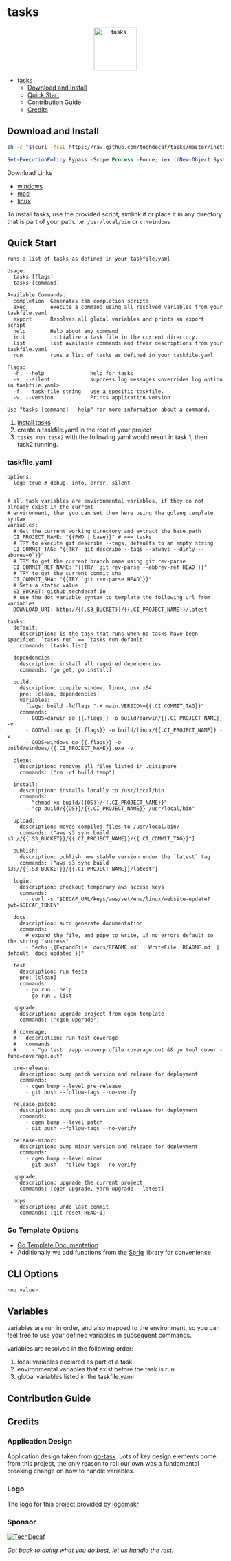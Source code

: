 # tasks

<p align="center">
  <img
    alt="tasks"
    src="https://images.techdecaf.com/fit-in/100x/tiny/tasks-logo.png"
    width="100"
  />
</p>


- [tasks](#ciprojectname)
  - [Download and Install](#download-and-install)
  - [Quick Start](#quick-start)
  - [Contribution Guide](#contribution-guide)
  - [Credits](#credits)

## Download and Install

```bash
sh -c "$(curl -fsSL https://raw.github.com/techdecaf/tasks/master/install.sh)"
```

```powershell
Set-ExecutionPolicy Bypass -Scope Process -Force; iex ((New-Object System.Net.WebClient).DownloadString('https://raw.github.com/techdecaf/tasks/master/install.ps1'))
```

Download Links

- [windows](http://github.techdecaf.io/tasks/latest/latest/windows/tasks.exe)
- [mac](http://github.techdecaf.io/tasks/latest/latest/darwin/tasks)
- [linux](http://github.techdecaf.io/tasks/latest/latest/linux/tasks)

To install tasks, use the provided script, simlink it or place it in any directory that is part of your path.
i.e. `/usr/local/bin` or `c:\windows`


## Quick Start

```text
runs a list of tasks as defined in your taskfile.yaml

Usage:
  tasks [flags]
  tasks [command]

Available Commands:
  completion  Generates zsh completion scripts
  exec        execute a command using all resolved variables from your taskfile.yaml
  export      Resolves all global variables and prints an export script
  help        Help about any command
  init        initialize a task file in the current directory.
  list        list available commands and their descriptions from your taskfile.yaml
  run         runs a list of tasks as defined in your taskfile.yaml

Flags:
  -h, --help               help for tasks
  -s, --silent             suppress log messages <overrides log option in taskfile.yaml>
  -f, --task-file string   use a specific taskfile.
  -v, --version            Prints application version

Use "tasks [command] --help" for more information about a command.
```

1. [install tasks](#download-and-install)
2. create a taskfile.yaml in the root of your project
3. `tasks run task2` with the following yaml would result in task 1, then task2 running.

### taskfile.yaml

```text
options:
  log: true # debug, info, error, silent


# all task variables are environmental variables, if they do not already exist in the current
# environment, then you can set them here using the golang template syntax
variables:
  # Get the current working directory and extract the base path
  CI_PROJECT_NAME: "{{PWD | base}}" # === tasks
  # TRY to execute git describe --tags, defaults to an empty string
  CI_COMMIT_TAG: "{{TRY `git describe --tags --always --dirty --abbrev=0`}}"
  # TRY to get the current branch name using git rev-parse
  CI_COMMIT_REF_NAME: "{{TRY `git rev-parse --abbrev-ref HEAD`}}"
  # TRY to get the current commit sha
  CI_COMMIT_SHA: "{{TRY `git rev-parse HEAD`}}"
  # Sets a static value
  S3_BUCKET: github.techdecaf.io
  # use the dot variable syntax to template the following url from variables
  DOWNLOAD_URI: http://{{.S3_BUCKET}}/{{.CI_PROJECT_NAME}}/latest

tasks:
  default:
    description: is the task that runs when no tasks have been specified. `tasks run` == `tasks run default`
    commands: [tasks list]

  dependencies:
    description: install all required dependencies
    commands: [go get, go install]

  build:
    description: compile window, linux, osx x64
    pre: [clean, dependencies]
    variables:
      flags: build -ldflags "-X main.VERSION={{.CI_COMMIT_TAG}}"
    commands:
      - GOOS=darwin go {{.flags}} -o build/darwin/{{.CI_PROJECT_NAME}} -v
      - GOOS=linux go {{.flags}} -o build/linux/{{.CI_PROJECT_NAME}} -v
      - GOOS=windows go {{.flags}} -o build/windows/{{.CI_PROJECT_NAME}}.exe -v

  clean:
    description: removes all files listed in .gitignore
    commands: ["rm -rf build temp"]

  install:
    description: installs locally to /usr/local/bin
    commands:
      - "chmod +x build/{{OS}}/{{.CI_PROJECT_NAME}}"
      - "cp build/{{OS}}/{{.CI_PROJECT_NAME}} /usr/local/bin"

  upload:
    description: moves compiled files to /usr/local/bin/
    commands: ["aws s3 sync build s3://{{.S3_BUCKET}}/{{.CI_PROJECT_NAME}}/{{.CI_COMMIT_TAG}}"]

  publish:
    description: publish new stable version under the `latest` tag
    commands: ["aws s3 sync build s3://{{.S3_BUCKET}}/{{.CI_PROJECT_NAME}}/latest"]

  login:
    description: checkout temporary aws access keys
    commands:
      - curl -s "$DECAF_URL/keys/aws/set/env/linux/website-update?jwt=$DECAF_TOKEN"

  docs:
    description: auto generate documentation
    commands:
      # expand the file, and pipe to write, if no errors default to the string "success"
      - "echo {{ExpandFile `docs/README.md` | WriteFile `README.md` | default `docs updated`}}"

  test:
    description: run tests
    pre: [clean]
    commands:
      - go run . help
      - go run . list

  upgrade:
    description: upgrade project from cgen template
    commands: ["cgen upgrade"]

  # coverage:
  #   description: run test coverage
  #   commands:
  #     - "go test ./app -coverprofile coverage.out && go tool cover -func=coverage.out"

  pre-release:
    description: bump patch version and release for deployment
    commands:
      - cgen bump --level pre-release
      - git push --follow-tags --no-verify

  release-patch:
    description: bump patch version and release for deployment
    commands:
      - cgen bump --level patch
      - git push --follow-tags --no-verify

  release-minor:
    description: bump minor version and release for deployment
    commands:
      - cgen bump --level minor
      - git push --follow-tags --no-verify

  upgrade:
    description: upgrade the current project
    commands: [cgen upgrade, yarn upgrade --latest]

  oops:
    description: undo last commit
    commands: [git reset HEAD~1]

```

### Go Template Options

- [Go Template Documentation](https://golang.org/pkg/text/template/)
- Additionally we add functions from the [Sprig](http://masterminds.github.io/sprig/) library for convenience

## CLI Options

```bash
<no value>
```

## Variables

variables are run in order, and also mapped to the environment, so you can feel free to use your defined variables in subsequent commands.

variables are resolved in the following order:

1. local variables declared as part of a task
2. environmental variables that exist before the task is run
3. global variables listed in the taskfile.yaml


## Contribution Guide

## Credits

### Application Design

Application design taken from [go-task](https://github.com/go-task/task). Lots of key design elements come from this project, the only reason to roll our own was a fundamental breaking change on how to handle variables.

### Logo

The logo for this project provided by [logomakr](https://logomakr.com)

### Sponsor

[![TechDecaf](https://images.techdecaf.com/fit-in/150x/techdecaf/logo_full.png)](https://techdecaf.com)

_Get back to doing what you do best, let us handle the rest._

